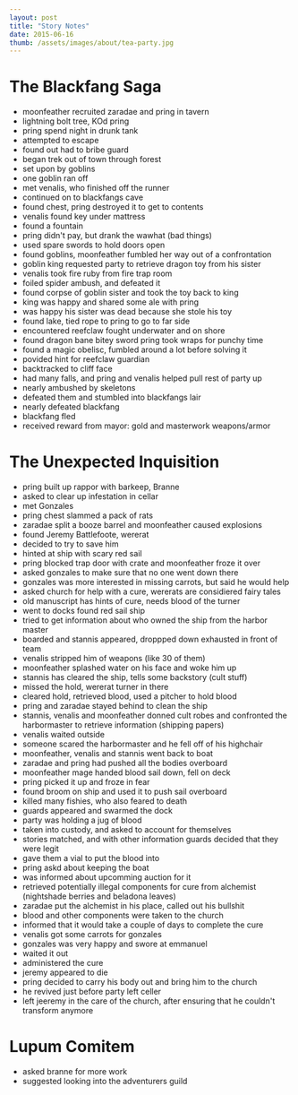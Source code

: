 ```yaml
---
layout: post
title: "Story Notes"
date: 2015-06-16
thumb: /assets/images/about/tea-party.jpg
---
```


# The Blackfang Saga

- moonfeather recruited zaradae and pring in tavern
- lightning bolt tree, KOd pring
- pring spend night in drunk tank
- attempted to escape
- found out had to bribe guard
- began trek out of town through forest
- set upon by goblins
- one goblin ran off
- met venalis, who finished off the runner
- continued on to blackfangs cave
- found chest, pring destroyed it to get to contents
- venalis found key under mattress
- found a fountain
- pring didn't pay, but drank the wawhat (bad things)
- used spare swords to hold doors open
- found goblins, moonfeather fumbled her way out of a confrontation
- goblin king requested party to retrieve dragon toy from his sister
- venalis took fire ruby from fire trap room
- foiled spider ambush, and defeated it
- found corpse of goblin sister and took the toy back to king
- king was happy and shared some ale with pring
- was happy his sister was dead because she stole his toy
- found lake, tied rope to pring to go to far side
- encountered reefclaw fought underwater and on shore
- found dragon bane bitey sword pring took wraps for punchy time
- found a magic obelisc, fumbled around a lot before solving it
- povided hint for reefclaw guardian
- backtracked to cliff face
- had many falls, and pring and venalis helped pull rest of party up
- nearly ambushed by skeletons
- defeated them and stumbled into blackfangs lair
- nearly defeated blackfang
- blackfang fled
- received reward from mayor: gold and masterwork weapons/armor

# The Unexpected Inquisition

- pring built up rappor with barkeep, Branne
- asked to clear up infestation in cellar
- met Gonzales
- pring chest slammed a pack of rats
- zaradae split a booze barrel and moonfeather caused explosions
- found Jeremy Battlefoote, wererat
- decided to try to save him
- hinted at ship with scary red sail
- pring blocked trap door with crate and moonfeather froze it over
- asked gonzales to make sure that no one went down there
- gonzales was more interested in missing carrots, but said he would help
- asked church for help with a cure, wererats are considiered fairy tales
- old manuscript has hints of cure, needs blood of the turner
- went to docks found red sail ship
- tried to get information about who owned the ship from the harbor master
- boarded and stannis appeared, droppped down exhausted in front of team
- venalis stripped him of weapons (like 30 of them)
- moonfeather splashed water on his face and woke him up
- stannis has cleared the ship, tells some backstory (cult stuff)
- missed the hold, wererat turner in there
- cleared hold, retrieved blood, used a pitcher to hold blood
- pring and zaradae stayed behind to clean the ship
- stannis, venalis and moonfeather donned cult robes and confronted the harbormaster to retrieve information (shipping papers)
- venalis waited outside
- someone scared the harbormaster and he fell off of his highchair
- moonfeather, venalis and stannis went back to boat
- zaradae and pring had pushed all the bodies overboard
- moonfeather mage handed blood sail down, fell on deck
- pring picked it up and froze in fear
- found broom on ship and used it to push sail overboard
- killed many fishies, who also feared to death
- guards appeared and swarmed the dock
- party was holding a jug of blood
- taken into custody, and asked to account for themselves
- stories matched, and with other information guards decided that they were legit
- gave them a vial to put the blood into
- pring askd about keeping the boat
- was informed about upcomming auction for it
- retrieved potentially illegal components for cure from alchemist (nightshade berries and beladona leaves)
- zaradae put the alchemist in his place, called out his bullshit
- blood and other components were taken to the church
- informed that it would take a couple of days to complete the cure
- venalis got some carrots for gonzales
- gonzales was very happy and swore at emmanuel
- waited it out
- administered the cure
- jeremy appeared to die
- pring decided to carry his body out and bring him to the church
- he revived just before party left celler
- left jeeremy in the care of the church, after ensuring that he couldn't transform anymore

# Lupum Comitem

- asked branne for more work
- suggested looking into the adventurers guild

